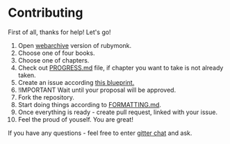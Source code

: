 # Contributing
First of all, thanks for help!
Let's go!

1. Open [webarchive](https://web.archive.org/web/20160503030553/https://rubymonk.com/) version of rubymonk.
2. Choose one of four books.
3. Choose one of chapters.
4. Check out [PROGRESS.md](https://github.com/Fahrenhei7/rubymonk/blob/master/PROGRESS.md) file, if chapter you want to take is not already taken.
5. Create an issue according [this blueprint.](https://github.com/Fahrenhei7/rubymonk/issues/2)
6. !IMPORTANT Wait until your proposal will be approved.
7. Fork the repository.
8. Start doing things according to [FORMATTING.md](https://github.com/Fahrenhei7/rubymonk/blob/master/FORMATTING.md).
9. Once everything is ready - create pull request, linked with your issue.
10. Feel the proud of youself. You are great!

If you have any questions - feel free to enter [gitter chat](https://gitter.im/rubymonk-back/Lobby#) and ask.
